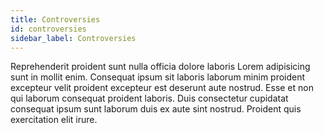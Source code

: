 ```yaml
---
title: Controversies
id: controversies
sidebar_label: Controversies
---
```


Reprehenderit proident sunt nulla officia dolore laboris Lorem adipisicing sunt in mollit enim. Consequat ipsum sit laboris laborum minim proident excepteur velit proident excepteur est deserunt aute nostrud. Esse et non qui laborum consequat proident laboris. Duis consectetur cupidatat consequat ipsum sunt laborum duis ex aute sint nostrud. Proident quis exercitation elit irure.

